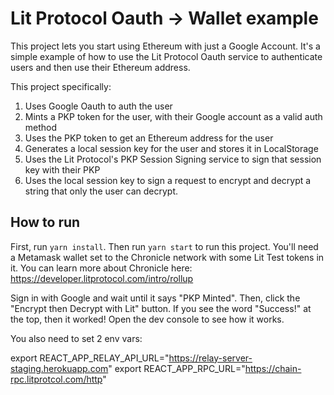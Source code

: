 # Lit Protocol Oauth -> Wallet example

This project lets you start using Ethereum with just a Google Account. It's a simple example of how to use the Lit Protocol Oauth service to authenticate users and then use their Ethereum address.

This project specifically:

1. Uses Google Oauth to auth the user
2. Mints a PKP token for the user, with their Google account as a valid auth method
3. Uses the PKP token to get an Ethereum address for the user
4. Generates a local session key for the user and stores it in LocalStorage
5. Uses the Lit Protocol's PKP Session Signing service to sign that session key with their PKP
6. Uses the local session key to sign a request to encrypt and decrypt a string that only the user can decrypt.

## How to run

First, run `yarn install`. Then run `yarn start` to run this project. You'll need a Metamask wallet set to the Chronicle network with some Lit Test tokens in it. You can learn more about Chronicle here: https://developer.litprotocol.com/intro/rollup

Sign in with Google and wait until it says "PKP Minted". Then, click the "Encrypt then Decrypt with Lit" button. If you see the word "Success!" at the top, then it worked! Open the dev console to see how it works.

You also need to set 2 env vars:

export REACT_APP_RELAY_API_URL="https://relay-server-staging.herokuapp.com"
export REACT_APP_RPC_URL="https://chain-rpc.litprotcol.com/http"
